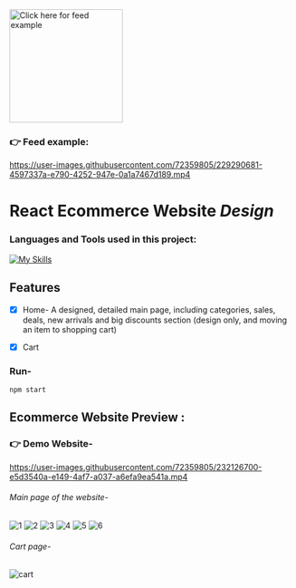 <img src="https://user-images.githubusercontent.com/72359805/229290681-4597337a-e790-4252-947e-0a1a7467d189.mp4" alt=" Click here for feed example" width="200">

### 👉 Feed example:

https://user-images.githubusercontent.com/72359805/229290681-4597337a-e790-4252-947e-0a1a7467d189.mp4








# React Ecommerce Website *Design*

<h3 align="left">Languages and Tools used in this project:</h3>

[![My Skills](https://skillicons.dev/icons?i=js,react,html,css,bootstrap)](https://skillicons.dev)
## Features

- [x] Home- A designed, detailed main page, including categories, sales, deals, new arrivals and big discounts section (design only, and moving an item to shopping cart)
- [x] Cart


### Run-
```
npm start
```


## Ecommerce Website Preview :

### 👉 Demo Website-

https://user-images.githubusercontent.com/72359805/232126700-e5d3540a-e149-4af7-a037-a6efa9ea541a.mp4


###### Main page of the website-

![1](https://user-images.githubusercontent.com/72359805/232125562-74ccf3f1-bb7a-4da9-8957-6f8058219b8e.PNG)
![2](https://user-images.githubusercontent.com/72359805/232125570-b9bfbf3e-0819-44bd-a495-3e42ee1773cb.PNG)
![3](https://user-images.githubusercontent.com/72359805/232125581-15451dc2-61f6-4d2c-9e56-47dff190a15d.PNG)
![4](https://user-images.githubusercontent.com/72359805/232125589-688ad6ce-4b9c-4d3b-a0d5-e851a6e75ad4.PNG)
![5](https://user-images.githubusercontent.com/72359805/232125608-74a9b56b-ce32-472b-a037-55a0ce67c888.PNG)
![6](https://user-images.githubusercontent.com/72359805/232125616-782f756a-d619-4a9b-be34-7492e897e3fe.PNG)

###### Cart page-
![cart](https://user-images.githubusercontent.com/72359805/232125636-8541ff56-256c-4d5d-adc2-16e440a341cd.PNG)


